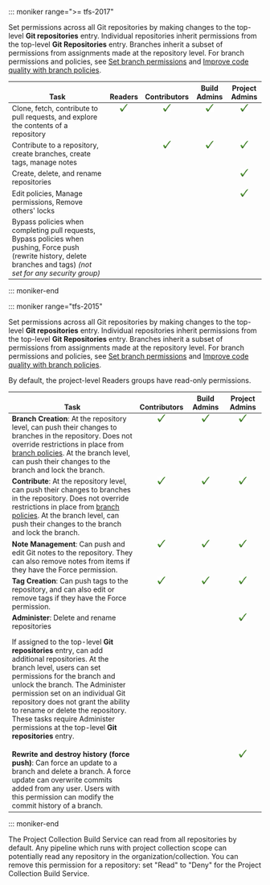 ::: moniker range=">= tfs-2017"

Set permissions across all Git repositories by making changes to the top-level **Git repositories** entry. Individual repositories inherit permissions from the top-level **Git Repositories** entry. Branches inherit a subset of permissions from assignments made at the repository level. For branch permissions and policies, see [Set branch permissions](/azure/devops/repos/git/branch-permissions) and [Improve code quality with branch policies](/azure/devops/repos/git/branch-policies).

<table>

<tr valign="bottom">
<th width="49%">Task</th>
<th width="9%">Readers</th>
<th width="14%">Contributors</th>
<th width="14%">Build Admins</th>
<th width="14%">Project Admins</th>
</tr>
<tbody valign="top" align="center">
<tr>
<td align="left">Clone, fetch, contribute to pull requests, and explore the contents of a repository
</td>
<td><img src="_img/checkmark.png" alt="checkmark"/></td>
<td><img src="_img/checkmark.png" alt="checkmark"/></td>
<td><img src="_img/checkmark.png" alt="checkmark"/></td>
<td><img src="_img/checkmark.png" alt="checkmark"/></td>
</tr>

<tr>
<td align="left">Contribute to a repository, create branches, create tags, manage notes
</td>
<td> </td>
<td><img src="_img/checkmark.png" alt="checkmark"/></td>
<td><img src="_img/checkmark.png" alt="checkmark"/></td>
<td><img src="_img/checkmark.png" alt="checkmark"/></td>
</tr>

<tr>
<td align="left">Create, delete, and rename repositories 
</td>
<td>  </td>
<td>  </td>
<td>  </td>
<td><img src="_img/checkmark.png" alt="checkmark"/></td>
</tr>

<tr>
<td align="left">Edit policies, Manage permissions, Remove others&#39; locks
</td>
<td>  </td>
<td>  </td>
<td>  </td>
<td><img src="_img/checkmark.png" alt="checkmark"/></td>
</tr>

<tr>
<td align="left">Bypass policies when completing pull requests, Bypass policies when pushing, Force push (rewrite history, delete branches and tags)  <em>(not set for any security group)</em> 
</td>
<td>  </td>
<td>  </td>
<td>  </td>
<td> </td>
</tr>


</tbody>
</table>
::: moniker-end


::: moniker range="tfs-2015"

Set permissions across all Git repositories by making changes to the top-level <strong>Git repositories</strong> entry. Individual repositories inherit permissions from the top-level <strong>Git Repositories</strong> entry. Branches inherit a subset of permissions from assignments made at the repository level. For branch permissions and policies, see <a href="/azure/devops/repos/git/branch-permissions" data-raw-source="[Set branch permissions](/azure/devops/repos/git/branch-permissions)">Set branch permissions</a> and <a href="/azure/devops/repos/git/branch-policies" data-raw-source="[Improve code quality with branch policies](/azure/devops/repos/git/branch-policies)">Improve code quality with branch policies</a>.

By default, the project-level Readers groups have read-only permissions.

<table>

<tr valign="bottom">
<th width="55%">Task</th>
<th width="15%">Contributors</th>
<th width="15%">Build Admins</th>
<th width="15%">Project Admins</th>
</tr>

<tbody valign="top" align="center">

<tr>
<td align="left"><strong>Branch Creation</strong>: At the repository level, can push their changes to branches in the repository. Does not override restrictions in place from <a href="/azure/devops/repos/git/branch-policies" data-raw-source="[branch policies](/azure/devops/repos/git/branch-policies)">branch policies</a>. At the branch level, can push their changes to the branch and lock the branch.
</td>
<td><img src="_img/checkmark.png" alt="checkmark"/></td>
<td><img src="_img/checkmark.png" alt="checkmark"/></td>
<td><img src="_img/checkmark.png" alt="checkmark"/></td>
</tr>

<tr>
<td align="left"><strong>Contribute</strong>: At the repository level, can push their changes to branches in the repository. Does not override restrictions in place from <a href="/azure/devops/repos/repos/git/branch-policies" data-raw-source="[branch policies](/azure/devops/repos/repos/git/branch-policies)">branch policies</a>. At the branch level, can push their changes to the branch and lock the branch.
</td>
<td><img src="_img/checkmark.png" alt="checkmark"/></td>
<td><img src="_img/checkmark.png" alt="checkmark"/></td>
<td><img src="_img/checkmark.png" alt="checkmark"/></td>
</tr>

<tr>
<td align="left"><strong>Note Management</strong>: Can push and edit Git notes to the repository. They can also remove notes from items if they have the Force permission.
</td>
<td><img src="_img/checkmark.png" alt="checkmark"/></td>
<td><img src="_img/checkmark.png" alt="checkmark"/></td>
<td><img src="_img/checkmark.png" alt="checkmark"/></td>
</tr>

<tr>
<td align="left"><strong>Tag Creation</strong>: Can push tags to the repository, and can also edit or remove tags if they have the Force permission.
</td>
<td><img src="_img/checkmark.png" alt="checkmark"/></td>
<td><img src="_img/checkmark.png" alt="checkmark"/></td>
<td><img src="_img/checkmark.png" alt="checkmark"/></td>
</tr>

<tr>
<td align="left"><strong>Administer</strong>: Delete and rename repositories
<p>If assigned to the top-level <strong>Git repositories</strong> entry, can add additional repositories. At the branch level, users can set permissions for the branch and unlock the branch. The Administer permission set on an individual Git repository does not grant the ability to rename or delete the repository. These tasks require
Administer permissions at the top-level <strong>Git repositories</strong> entry. 
</td>
<td>  </td>
<td>  </td>
<td><img src="_img/checkmark.png" alt="checkmark"/></td>
</tr>

<tr>
<td align="left"><strong>Rewrite and destroy history (force push)</strong>: Can force an update to a branch and delete a branch. A force update can overwrite commits added from any user. Users with this permission can modify the commit history of a branch.
</td>
<td>  </td>
<td>  </td>
<td><img src="_img/checkmark.png" alt="checkmark"/></td>
</tr>


</tbody>
</table>

::: moniker-end

<a name="pcbs-has-read-by-default"></a>
The Project Collection Build Service can read from all repositories by default.
Any pipeline which runs with project collection scope can potentially read any repository in the organization/collection.
You can remove this permission for a repository: set "Read" to "Deny" for the Project Collection Build Service.
